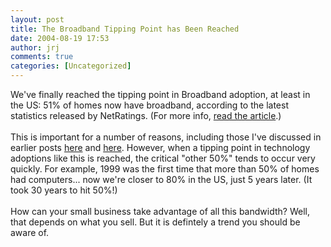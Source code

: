 ```yaml
---
layout: post
title: The Broadband Tipping Point has Been Reached
date: 2004-08-19 17:53
author: jrj
comments: true
categories: [Uncategorized]
---
```

We've finally reached the tipping point in Broadband adoption, at least in the US: 51% of homes now have broadband, according to the latest statistics released by NetRatings. (For more info, <a href="http://www.nwfusion.com/net.worker/news/2004/0818netrabroad.html?net&amp;code=nlnetflash520" target="_blank">read the article</a>.)<br /><br />This is important for a number of reasons, including those I've discussed in earlier posts <a href="http://www.small-biz-advisor.com/news/blog/2004/03/free-flow-of-information.html">here</a> and <a href="http://www.small-biz-advisor.com/news/blog/2004/03/bush-to-lawmakers-universal-broadband.html">here</a>. However, when a tipping point in technology adoptions like this is reached, the critical "other 50%" tends to occur very quickly. For example, 1999 was the first time that more than 50% of homes had computers... now we're closer to 80% in the US, just 5 years later. (It took 30 years to hit 50%!)<br /><br />How can your small business take advantage of all this bandwidth? Well, that depends on what you sell. But it is defintely a trend you should be aware of.
